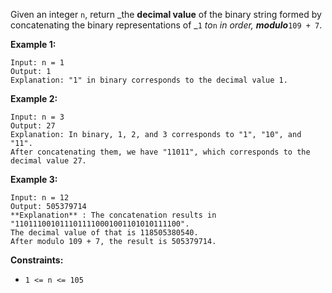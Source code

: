 Given an integer `n`, return _the **decimal value** of the binary string
formed by concatenating the binary representations of _`1` _to_`n` _in order,
**modulo**_`109 + 7`.



**Example 1:**

    
    
    Input: n = 1
    Output: 1
    Explanation: "1" in binary corresponds to the decimal value 1. 
    

**Example 2:**

    
    
    Input: n = 3
    Output: 27
    Explanation: In binary, 1, 2, and 3 corresponds to "1", "10", and "11".
    After concatenating them, we have "11011", which corresponds to the decimal value 27.
    

**Example 3:**

    
    
    Input: n = 12
    Output: 505379714
    **Explanation** : The concatenation results in "1101110010111011110001001101010111100".
    The decimal value of that is 118505380540.
    After modulo 109 + 7, the result is 505379714.
    



**Constraints:**

  * `1 <= n <= 105`

